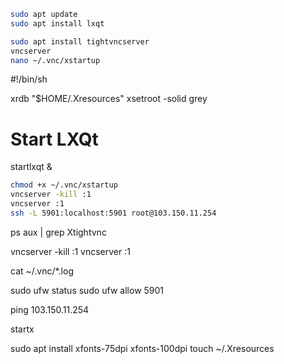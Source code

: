 ```bash
sudo apt update
sudo apt install lxqt

sudo apt install tightvncserver
vncserver
nano ~/.vnc/xstartup

```

#!/bin/sh

xrdb "$HOME/.Xresources"
xsetroot -solid grey

# Start LXQt
startlxqt &


```bash
chmod +x ~/.vnc/xstartup
vncserver -kill :1
vncserver :1
ssh -L 5901:localhost:5901 root@103.150.11.254

```

ps aux | grep Xtightvnc

vncserver -kill :1
vncserver :1

cat ~/.vnc/*.log

sudo ufw status
sudo ufw allow 5901

ping 103.150.11.254

startx

sudo apt install xfonts-75dpi xfonts-100dpi
touch ~/.Xresources

